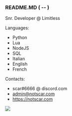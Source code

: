 ### README.MD ( -- )


Snr. Developer @ Limitless

Languages:
- Python
- Lua
- NodeJS
- SQL
- Italian
- English
- French

Contacts:
- scar#6666 @ discord.com
- admin@notscar.com
- https://notscar.com

![](https://github.com/NotScar/test/blob/master/generated/overview.svg)
